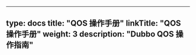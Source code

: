 
---
type: docs
title: "QOS 操作手册"
linkTitle: "QOS 操作手册"
weight: 3
description: "Dubbo QOS 操作指南"
---

